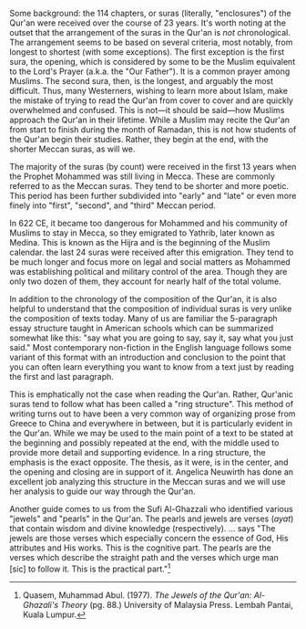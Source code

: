 Some background: the 114 chapters, or suras \(literally, "enclosures"\) of the Qur'an were received over the course of 23 years. It's worth noting at the outset that the arrangement of the suras in the Qur'an is _not_ chronological. The arrangement seems to be based on several criteria, most notably, from longest to shortest \(with some exceptions\). The first exception is the first sura, the opening, which is considered by some to be the Muslim equivalent to the Lord's Prayer \(a.k.a. the "Our Father"\). It is a common prayer among Muslims. The second sura, then, is the longest, and arguably the most difficult. Thus, many Westerners, wishing to learn more about Islam, make the mistake of trying to read the Qur'an from cover to cover and are quickly overwhelmed and confused. This is not—it should be said—how Muslims approach the Qur'an in their lifetime. While a Muslim may recite the Qur'an from start to finish during the month of Ramadan, this is not how students of the Qur'an begin their studies. Rather, they begin at the end, with the shorter Meccan suras, as will we.

The majority of the suras \(by count\) were received in the first 13 years when the Prophet Mohammed was still living in Mecca. These are commonly referred to as the Meccan suras. They tend to be shorter and more poetic. This period has been further subdivided into "early" and "late" or even more finely into "first", "second", and "third" Meccan period.

In 622 CE, it became too dangerous for Mohammed and his community of Muslims to stay in Mecca, so they emigrated to Yathrib, later known as Medina. This is known as the Hijra and is the beginning of the Muslim calendar. the last 24 suras were received after this emigration. They tend to be much longer and focus more on legal and social matters as Mohammed was establishing political and military control of the area. Though they are only two dozen of them, they account for nearly half of the total volume.

In addition to the chronology of the composition of the Qur'an, it is also helpful to understand that the composition of individual suras is very unlike the composition of texts today. Many of us are familiar the 5-paragraph essay structure taught in American schools which can be summarized somewhat like this: "say what you are going to say, say it, say what you just said." Most contemporary non-fiction in the English language follows some variant of this format with an introduction and conclusion to the point that you can often learn everything you want to know from a text just by reading the first and last paragraph.

This is emphatically not the case when reading the Qur'an. Rather, Qur'anic suras tend to follow what has been called a "ring structure". This method of writing turns out to have been a very common way of organizing prose from Greece to China and everywhere in between, but it is particularly evident in the Qur'an. While we may be used to the main point of a text to be stated at the beginning and possibly repeated at the end, with the middle used to provide more detail and supporting evidence. In a ring structure, the emphasis is the exact opposite. The thesis, as it were, is in the center, and the opening and closing are in support of it. Angelica Neuwirth has done an excellent job analyzing this structure in the Meccan suras and we will use her analysis to guide our way through the Qur'an.

Another guide comes to us from the Sufi Al-Ghazzali who identified various "jewels" and "pearls" in the Qur'an. The pearls and jewels are verses \(_ayat_\) that contain wisdom and divine knowledge \(respectively\). ... says "The jewels are those verses which especially concern the essence of God, His attributes and His works. This is the cognitive part. The pearls are the verses which describe the straight path and the verses which urge man \[sic\] to follow it. This is the practical part."[^1]

[^1]: Quasem, Muhammad Abul. \(1977\). _The Jewels of the Qur'an: Al-Ghazali's Theory_ \(pg. 88.\) University of Malaysia Press. Lembah Pantai, Kuala Lumpur.

